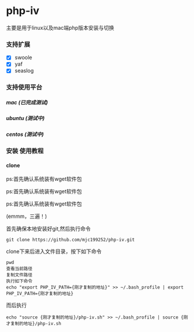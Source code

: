 # php-iv
主要是用于linux以及mac端php版本安装与切换
### 支持扩展
- [x] swoole
- [x] yaf
- [x] seaslog

### 支持使用平台

##### mac (已完成测试)

##### ubuntu (测试中)

##### centos (测试中)

### 安装 使用教程

#### clone
ps:首先确认系统装有wget软件包

ps:首先确认系统装有wget软件包

ps:首先确认系统装有wget软件包

(emmm，三遍！)

首先确保本地安装好git,然后执行命令
```
git clone https://github.com/mjc199252/php-iv.git
```
clone下来后进入文件目录，按下如下命令
```
pwd
查看当前路径
复制文件路径
执行如下命令
echo "export PHP_IV_PATH={刚才复制的地址}" >> ~/.bash_profile | export PHP_IV_PATH={刚才复制的地址}
```
而后执行
```
echo "source {刚才复制的地址}/php-iv.sh" >> ~/.bash_profile | source {刚才复制的地址}/php-iv.sh
```

